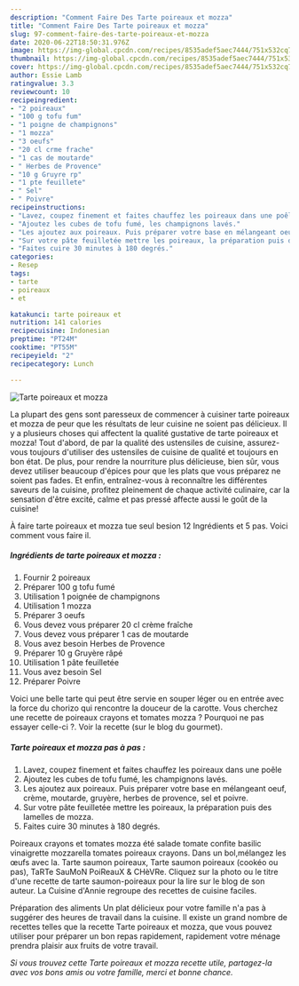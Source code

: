```yaml
---
description: "Comment Faire Des Tarte poireaux et mozza"
title: "Comment Faire Des Tarte poireaux et mozza"
slug: 97-comment-faire-des-tarte-poireaux-et-mozza
date: 2020-06-22T18:50:31.976Z
image: https://img-global.cpcdn.com/recipes/8535adef5aec7444/751x532cq70/tarte-poireaux-et-mozza-photo-principale-de-la-recette.jpg
thumbnail: https://img-global.cpcdn.com/recipes/8535adef5aec7444/751x532cq70/tarte-poireaux-et-mozza-photo-principale-de-la-recette.jpg
cover: https://img-global.cpcdn.com/recipes/8535adef5aec7444/751x532cq70/tarte-poireaux-et-mozza-photo-principale-de-la-recette.jpg
author: Essie Lamb
ratingvalue: 3.3
reviewcount: 10
recipeingredient:
- "2 poireaux"
- "100 g tofu fum"
- "1 poigne de champignons"
- "1 mozza"
- "3 oeufs"
- "20 cl crme frache"
- "1 cas de moutarde"
- " Herbes de Provence"
- "10 g Gruyre rp"
- "1 pte feuillete"
- " Sel"
- " Poivre"
recipeinstructions:
- "Lavez, coupez finement et faites chauffez les poireaux dans une poêle"
- "Ajoutez les cubes de tofu fumé, les champignons lavés."
- "Les ajoutez aux poireaux. Puis préparer votre base en mélangeant oeuf, crème, moutarde, gruyère, herbes de provence, sel et poivre."
- "Sur votre pâte feuilletée mettre les poireaux, la préparation puis des lamelles de mozza."
- "Faites cuire 30 minutes à 180 degrés."
categories:
- Resep
tags:
- tarte
- poireaux
- et

katakunci: tarte poireaux et 
nutrition: 141 calories
recipecuisine: Indonesian
preptime: "PT24M"
cooktime: "PT55M"
recipeyield: "2"
recipecategory: Lunch

---
```



![Tarte poireaux et mozza](https://img-global.cpcdn.com/recipes/8535adef5aec7444/751x532cq70/tarte-poireaux-et-mozza-photo-principale-de-la-recette.jpg)

La plupart des gens sont paresseux de commencer à cuisiner tarte poireaux et mozza de peur que les résultats de leur cuisine ne soient pas délicieux. Il y a plusieurs choses qui affectent la qualité gustative de tarte poireaux et mozza! Tout d'abord, de par la qualité des ustensiles de cuisine, assurez-vous toujours d'utiliser des ustensiles de cuisine de qualité et toujours en bon état. De plus, pour rendre la nourriture plus délicieuse, bien sûr, vous devez utiliser beaucoup d'épices pour que les plats que vous préparez ne soient pas fades. Et enfin, entraînez-vous à reconnaître les différentes saveurs de la cuisine, profitez pleinement de chaque activité culinaire, car la sensation d'être excité, calme et pas pressé affecte aussi le goût de la cuisine!

<!--inarticleads1-->

À faire tarte poireaux et mozza tue seul besion 12 Ingrédients et 5 pas. Voici comment vous faire il.

##### Ingrédients de tarte poireaux et mozza :

1. Fournir 2 poireaux
1. Préparer 100 g tofu fumé
1. Utilisation 1 poignée de champignons
1. Utilisation 1 mozza
1. Préparer 3 oeufs
1. Vous devez vous préparer 20 cl crème fraîche
1. Vous devez vous préparer 1 cas de moutarde
1. Vous avez besoin  Herbes de Provence
1. Préparer 10 g Gruyère râpé
1. Utilisation 1 pâte feuilletée
1. Vous avez besoin  Sel
1. Préparer  Poivre


Voici une belle tarte qui peut être servie en souper léger ou en entrée avec la force du chorizo qui rencontre la douceur de la carotte. Vous cherchez une recette de poireaux crayons et tomates mozza ? Pourquoi ne pas essayer celle-ci ?. Voir la recette (sur le blog du gourmet). 

<!--inarticleads2-->

##### Tarte poireaux et mozza pas à pas :

1. Lavez, coupez finement et faites chauffez les poireaux dans une poêle
1. Ajoutez les cubes de tofu fumé, les champignons lavés.
1. Les ajoutez aux poireaux. Puis préparer votre base en mélangeant oeuf, crème, moutarde, gruyère, herbes de provence, sel et poivre.
1. Sur votre pâte feuilletée mettre les poireaux, la préparation puis des lamelles de mozza.
1. Faites cuire 30 minutes à 180 degrés.


Poireaux crayons et tomates mozza été salade tomate confite basilic vinaigrette mozzarella tomates poireaux crayons. Dans un bol,mélangez les œufs avec la. Tarte saumon poireaux, Tarte saumon poireaux (cookéo ou pas), TaRTe SauMoN PoiReauX &amp; CHèVRe. Cliquez sur la photo ou le titre d&#39;une recette de tarte saumon-poireaux pour la lire sur le blog de son auteur. La Cuisine d&#39;Annie regroupe des recettes de cuisine faciles. 

<!--inarticleads1-->

<p>
Préparation des aliments Un plat délicieux pour votre famille n'a pas à suggérer des heures de travail dans la cuisine. Il existe un grand nombre de recettes telles que la recette Tarte poireaux et mozza, que vous pouvez utiliser pour préparer un bon repas rapidement, rapidement votre ménage prendra plaisir aux fruits de votre travail.
</p>

<p>
<i>Si vous trouvez cette Tarte poireaux et mozza recette utile, partagez-la avec vos bons amis ou votre famille, merci et bonne chance.</i>
</p>
